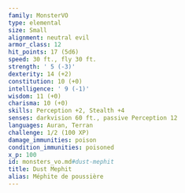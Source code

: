 ```yaml
---
family: MonsterVO
type: elemental
size: Small
alignment: neutral evil
armor_class: 12
hit_points: 17 (5d6)
speed: 30 ft., fly 30 ft.
strength: ' 5 (-3)'
dexterity: 14 (+2)
constitution: 10 (+0)
intelligence: ' 9 (-1)'
wisdom: 11 (+0)
charisma: 10 (+0)
skills: Perception +2, Stealth +4
senses: darkvision 60 ft., passive Perception 12
languages: Auran, Terran
challenge: 1/2 (100 XP)
damage_immunities: poison
condition_immunities: poisoned
x_p: 100
id: monsters_vo.md#dust-mephit
title: Dust Mephit
alias: Méphite de poussière
---
```


